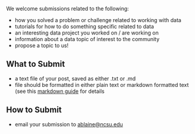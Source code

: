 We welcome submissions related to the following:

* how you solved a problem or challenge related to working with data
* tutorials for how to do something specific related to data
* an interesting data project you worked on / are working on
* information about a data topic of interest to the community
* propose a topic to us!

## What to Submit

* a text file of your post, saved as either .txt or .md
* file should be formatted in either plain text or markdown formatted text (see this [markdown guide](https://www.markdownguide.org/getting-started) for details


## How to Submit
* email your submission to [ablaine@ncsu.edu](mailto:ablaine@ncsu.edu)
